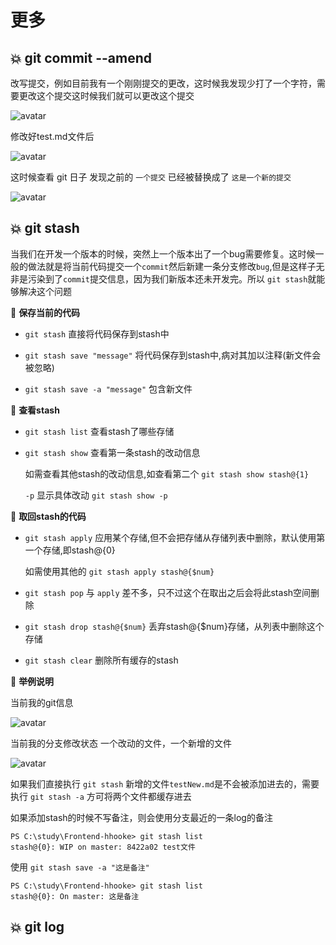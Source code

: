 # 更多

## :boom: git commit --amend

改写提交，例如目前我有一个刚刚提交的更改，这时候我发现少打了一个字符，需要更改这个提交这时候我们就可以更改这个提交

![avatar](/hhooke/git/1.png)

修改好test.md文件后

![avatar](/hhooke/git/2.png)

这时候查看 git 日子 发现之前的 `一个提交` 已经被替换成了 `这是一个新的提交`

![avatar](/hhooke/git/3.png)

## :boom: git stash

当我们在开发一个版本的时候，突然上一个版本出了一个bug需要修复。这时候一般的做法就是将当前代码提交一个`commit`然后新建一条分支修改`bug`,但是这样子无非是污染到了`commit`提交信息，因为我们新版本还未开发完。所以 `git stash`就能够解决这个问题

🍗 **保存当前的代码**

- `git stash` 直接将代码保存到stash中

- `git stash save "message"` 将代码保存到stash中,病对其加以注释(新文件会被忽略)

- `git stash save -a "message"` 包含新文件

🍗 **查看stash**

- `git stash list` 查看stash了哪些存储

- `git stash show` 查看第一条stash的改动信息

  如需查看其他stash的改动信息,如查看第二个 `git stash show stash@{1}`

  `-p` 显示具体改动 `git stash show -p`

🍗 **取回stash的代码**

- `git stash apply` 应用某个存储,但不会把存储从存储列表中删除，默认使用第一个存储,即stash@{0}

  如需使用其他的 `git stash apply stash@{$num}`

- `git stash pop` 与 `apply` 差不多，只不过这个在取出之后会将此stash空间删除

- `git stash drop stash@{$num}` 丢弃stash@{$num}存储，从列表中删除这个存储

- `git stash clear` 删除所有缓存的stash

🍗 **举例说明**

当前我的git信息

![avatar](/hhooke/git/4.png)

当前我的分支修改状态 一个改动的文件，一个新增的文件

![avatar](/hhooke/git/5.png)

如果我们直接执行 `git stash` 新增的文件`testNew.md`是不会被添加进去的，需要执行 `git stash -a` 方可将两个文件都缓存进去

如果添加stash的时候不写备注，则会使用分支最近的一条log的备注

```key
PS C:\study\Frontend-hhooke> git stash list
stash@{0}: WIP on master: 8422a02 test文件
```

使用 `git stash save -a "这是备注"`

```key
PS C:\study\Frontend-hhooke> git stash list
stash@{0}: On master: 这是备注
```

## :boom: git log
